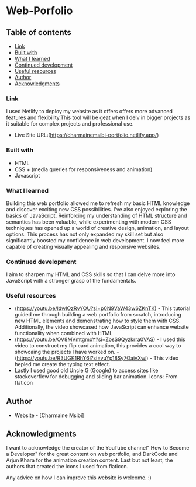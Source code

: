 # Web-Porfolio

## Table of contents
  - [Link](#links)
  - [Built with](#built-with)
  - [What I learned](#what-i-learned)
  - [Continued development](#continued-development)
  - [Useful resources](#useful-resources)
- [Author](#author)
- [Acknowledgments](#acknowledgments)


### Link
I used Netlify to deploy my website as it offers offers more advanced features and flexibility.This tool will be geat when I delv in bigger projects as it suitable for complex projects and professional use.

- Live Site URL:(https://charmainemsibi-portfolio.netlify.app/)


### Built with

- HTML
- CSS + (media queries for responsiveness and animation)
- Javascript


### What I learned

Building this web portfolio allowed me to refresh my basic HTML knowledge and discover exciting new CSS possibilities. I've also enjoyed exploring the basics of JavaScript. Reinforcing my understanding of HTML structure and semantics has been valuable, while experimenting with modern CSS techniques has opened up a world of creative design, animation, and layout options. This process has not only expanded my skill set but also significantly boosted my confidence in web development. I now feel more capable of creating visually appealing and responsive websites.

### Continued development

I aim to sharpen my HTML and CSS skills so that I can delve more into JavaScript with a stronger grasp of the fundamentals.

### Useful resources

- (https://youtu.be/ldwlOzRvYOU?si=p0N9VaW43w6ZKnTK) - This tutorial guided me through building a web portfolio from scratch, introducing new HTML elements and demonstrating how to style them with CSS. Additionally, the video showcased how JavaScript can enhance website functionality when combined with HTML
- (https://youtu.be/OV8MVmtgmoY?si=ZosS9Qyzkrra0VAS) - I used this video to construct my flip card animation, this provides a cool way to showcaing the projects I have worked on.
-(https://youtu.be/R3UGK1RhY6I?si=vuYp18Sy7OaivXwj) - This video hepled me create the typing text effect.
- Lastly I used good old Uncle G (Google) to access sites like stackoverflow for debugging and sliding bar animation.
  Icons: From flaticon
## Author

- Website - [Charmaine Msibi]


## Acknowledgments
I want to acknowledge the creator of the YouTube channel" How to Become a Developer" for the great content on web portfolio, and DarkCode and Arjun Khara for the animation creation content. Last but not least, the authors that created the icons I used from flaticon.

Any advice on how I can improve this website is welcome. :)
